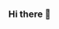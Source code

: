### Hi there 👋

<!--
**ManimMadhav/ManimMadhav** is a ✨ _special_ ✨ repository because its `README.md` (this file) appears on your GitHub profile.

Here are some ideas to get you started:

- 🔭 I’m currently working on ...
- 🌱 I’m currently learning ...
- 👯 I’m looking to collaborate on ...
- 🤔 I’m looking for help with ...
- 💬 Ask me about ...
- 📫 How to reach me: manim.madhav@gmail.com
- 😄 Pronouns: ...
- ⚡ Fun fact: I can sleep a lot.
-->
